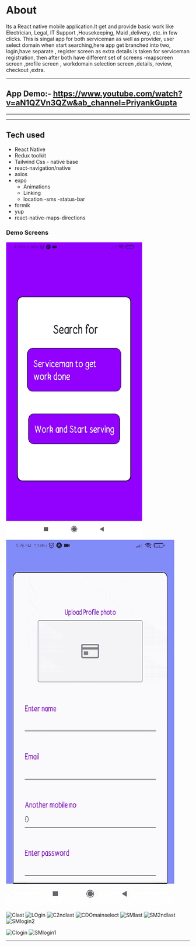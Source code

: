 # About
Its a React native mobile application.It  get and provide basic work like Electrician, Legal, IT Support ,Housekeeping, Maid ,delivery, etc. in few clicks.
This is singal app for both serviceman as well as provider, user select domain when start searching,here app get branched into two, login,have separate , register screen as extra details is taken for serviceman registration, then after both have different set of screens -mapscreen screen ,profile screen , workdomain selection screen ,details, review, checkout ,extra.  

---
## App Demo:-  https://www.youtube.com/watch?v=aN1QZVn3QZw&ab_channel=PriyankGupta

---
---


## Tech used

- React Native 
- Redux toolkit
- Tailwind Css  - native base
- react-navigation/native
- axios
- expo 
    - Animations
    - Linking 
    - location 
    -sms 
    -status-bar
- formik
- yup
- react-native-maps-directions


### Demo Screens

![HOMe](./demogif/1633978491357.gif)
![Cregister](./demogif/1633978491344.gif)

![Clast](./demogif/1633978491304.gif)
![LOgin](./demogif/1633978491350.gif)
![C2ndlast](./demogif/1633978491310.gif)
![CDOmainselect](./demogif/1633978491333.gif)
![SMlast](./demogif/1633978491315.gif)
![SM2ndlast](./demogif/1633978491321.gif)
![SMlogin2](./demogif/1633978491327.gif)

![Clogin](./demogif/1633978491338.gif)
![SMlogin1](./demogif/1633978491298.gif)

---




